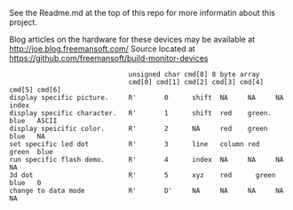 See the Readme.md at the top of this repo for more informatin about this project.


Blog articles on the hardware for these devices may be available at http://joe.blog.freemansoft.com/
Source located at https://github.com/freemansoft/build-monitor-devices

```
                              unsigned char cmd[8] 8 byte array
                              cmd[0] cmd[1] cmd[2] cmd[3] cmd[4] cmd[5] cmd[6]
display specific picture.     R'	   0      shift  NA     NA     NA	    index
display specific character.   R'	   1      shift  red    green. blue   ASCII
display speicific color.      R'	   2      NA     red    green  blue   NA
set specific led dot          R'	   3      line   column	red    green  blue
run specific flash demo.      R'	   4      index  NA	    NA     NA     NA
3d dot                        R'	   5      xyz    red	  green  blue   0
change to data mode           R'	   D'     NA     NA     NA     NA     NA
```
